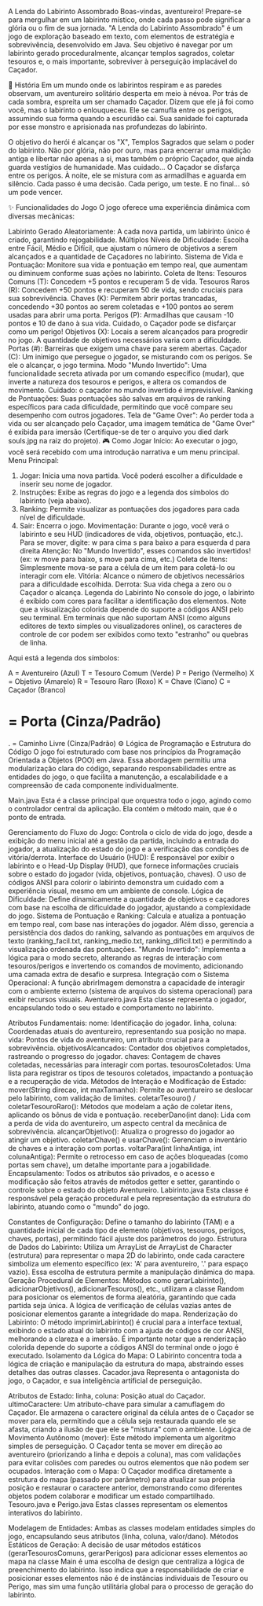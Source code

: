 A Lenda do Labirinto Assombrado
Boas-vindas, aventureiro! Prepare-se para mergulhar em um labirinto místico, onde cada passo pode significar a glória ou o fim de sua jornada. "A Lenda do Labirinto Assombrado" é um jogo de exploração baseado em texto, com elementos de estratégia e sobrevivência, desenvolvido em Java. Seu objetivo é navegar por um labirinto gerado proceduralmente, alcançar templos sagrados, coletar tesouros e, o mais importante, sobreviver à perseguição implacável do Caçador.

📜 História
Em um mundo onde os labirintos respiram e as paredes observam, um aventureiro solitário desperta em meio à névoa. Por trás de cada sombra, espreita um ser chamado Caçador. Dizem que ele já foi como você, mas o labirinto o enlouqueceu. Ele se camufla entre os perigos, assumindo sua forma quando a escuridão cai. Sua sanidade foi capturada por esse monstro e aprisionada nas profundezas do labirinto.

O objetivo do herói é alcançar os "X", Templos Sagrados que selam o poder do labirinto. Não por glória, não por ouro, mas para encerrar uma maldição antiga e libertar não apenas a si, mas também o próprio Caçador, que ainda guarda vestígios de humanidade. Mas cuidado... O Caçador se disfarça entre os perigos. À noite, ele se mistura com as armadilhas e aguarda em silêncio. Cada passo é uma decisão. Cada perigo, um teste. E no final... só um pode vencer.

✨ Funcionalidades do Jogo
O jogo oferece uma experiência dinâmica com diversas mecânicas:

Labirinto Gerado Aleatoriamente: A cada nova partida, um labirinto único é criado, garantindo rejogabilidade.
Múltiplos Níveis de Dificuldade: Escolha entre Fácil, Médio e Difícil, que ajustam o número de objetivos a serem alcançados e a quantidade de Caçadores no labirinto.
Sistema de Vida e Pontuação: Monitore sua vida e pontuação em tempo real, que aumentam ou diminuem conforme suas ações no labirinto.
Coleta de Itens:
Tesouros Comuns (T): Concedem +5 pontos e recuperam 5 de vida.
Tesouros Raros (R): Concedem +50 pontos e recuperam 50 de vida, sendo cruciais para sua sobrevivência.
Chaves (K): Permitem abrir portas trancadas, concedendo +30 pontos ao serem coletadas e +100 pontos ao serem usadas para abrir uma porta.
Perigos (P): Armadilhas que causam -10 pontos e 10 de dano à sua vida. Cuidado, o Caçador pode se disfarçar como um perigo!
Objetivos (X): Locais a serem alcançados para progredir no jogo. A quantidade de objetivos necessários varia com a dificuldade.
Portas (#): Barreiras que exigem uma chave para serem abertas.
Caçador (C): Um inimigo que persegue o jogador, se misturando com os perigos. Se ele o alcançar, o jogo termina.
Modo "Mundo Invertido": Uma funcionalidade secreta ativada por um comando específico (mudar), que inverte a natureza dos tesouros e perigos, e altera os comandos de movimento. Cuidado: o caçador no mundo invertido é imprevisível.
Ranking de Pontuações: Suas pontuações são salvas em arquivos de ranking específicos para cada dificuldade, permitindo que você compare seu desempenho com outros jogadores.
Tela de "Game Over": Ao perder toda a vida ou ser alcançado pelo Caçador, uma imagem temática de "Game Over" é exibida para imersão (Certifique-se de ter o arquivo you died dark souls.jpg na raiz do projeto).
🎮 Como Jogar
Início: Ao executar o jogo, você será recebido com uma introdução narrativa e um menu principal.
Menu Principal:
1. Jogar: Inicia uma nova partida. Você poderá escolher a dificuldade e inserir seu nome de jogador.
2. Instruções: Exibe as regras do jogo e a legenda dos símbolos do labirinto (veja abaixo).
3. Ranking: Permite visualizar as pontuações dos jogadores para cada nível de dificuldade.
4. Sair: Encerra o jogo.
Movimentação: Durante o jogo, você verá o labirinto e seu HUD (indicadores de vida, objetivos, pontuação, etc.). Para se mover, digite:
w para cima
s para baixo
a para esquerda
d para direita
Atenção: No "Mundo Invertido", esses comandos são invertidos! (ex: w move para baixo, s move para cima, etc.)
Coleta de Itens: Simplesmente mova-se para a célula de um item para coletá-lo ou interagir com ele.
Vitória: Alcance o número de objetivos necessários para a dificuldade escolhida.
Derrota: Sua vida chega a zero ou o Caçador o alcança.
Legenda do Labirinto
No console do jogo, o labirinto é exibido com cores para facilitar a identificação dos elementos. Note que a visualização colorida depende do suporte a códigos ANSI pelo seu terminal. Em terminais que não suportam ANSI (como alguns editores de texto simples ou visualizadores online), os caracteres de controle de cor podem ser exibidos como texto "estranho" ou quebras de linha.

Aqui está a legenda dos símbolos:

A = Aventureiro (Azul)
T = Tesouro Comum (Verde)
P = Perigo (Vermelho)
X = Objetivo (Amarelo)
R = Tesouro Raro (Roxo)
K = Chave (Ciano)
C = Caçador (Branco)
# = Porta (Cinza/Padrão)
. = Caminho Livre (Cinza/Padrão)
⚙️ Lógica de Programação e Estrutura do Código
O jogo foi estruturado com base nos princípios da Programação Orientada a Objetos (POO) em Java. Essa abordagem permitiu uma modularização clara do código, separando responsabilidades entre as entidades do jogo, o que facilita a manutenção, a escalabilidade e a compreensão de cada componente individualmente.

Main.java
Esta é a classe principal que orquestra todo o jogo, agindo como o controlador central da aplicação. Ela contém o método main, que é o ponto de entrada.

Gerenciamento do Fluxo do Jogo: Controla o ciclo de vida do jogo, desde a exibição do menu inicial até a gestão da partida, incluindo a entrada do jogador, a atualização do estado do jogo e a verificação das condições de vitória/derrota.
Interface do Usuário (HUD): É responsável por exibir o labirinto e o Head-Up Display (HUD), que fornece informações cruciais sobre o estado do jogador (vida, objetivos, pontuação, chaves). O uso de códigos ANSI para colorir o labirinto demonstra um cuidado com a experiência visual, mesmo em um ambiente de console.
Lógica de Dificuldade: Define dinamicamente a quantidade de objetivos e caçadores com base na escolha de dificuldade do jogador, ajustando a complexidade do jogo.
Sistema de Pontuação e Ranking: Calcula e atualiza a pontuação em tempo real, com base nas interações do jogador. Além disso, gerencia a persistência dos dados do ranking, salvando as pontuações em arquivos de texto (ranking_facil.txt, ranking_medio.txt, ranking_dificil.txt) e permitindo a visualização ordenada das pontuações.
"Mundo Invertido": Implementa a lógica para o modo secreto, alterando as regras de interação com tesouros/perigos e invertendo os comandos de movimento, adicionando uma camada extra de desafio e surpresa.
Integração com o Sistema Operacional: A função abrirImagem demonstra a capacidade de interagir com o ambiente externo (sistema de arquivos do sistema operacional) para exibir recursos visuais.
Aventureiro.java
Esta classe representa o jogador, encapsulando todo o seu estado e comportamento no labirinto.

Atributos Fundamentais:
nome: Identificação do jogador.
linha, coluna: Coordenadas atuais do aventureiro, representando sua posição no mapa.
vida: Pontos de vida do aventureiro, um atributo crucial para a sobrevivência.
objetivosAlcancados: Contador dos objetivos completados, rastreando o progresso do jogador.
chaves: Contagem de chaves coletadas, necessárias para interagir com portas.
tesourosColetados: Uma lista para registrar os tipos de tesouros coletados, impactando a pontuação e a recuperação de vida.
Métodos de Interação e Modificação de Estado:
mover(String direcao, int maxTamanho): Permite ao aventureiro se deslocar pelo labirinto, com validação de limites.
coletarTesouro() / coletarTesouroRaro(): Métodos que modelam a ação de coletar itens, aplicando os bônus de vida e pontuação.
receberDano(int dano): Lida com a perda de vida do aventureiro, um aspecto central da mecânica de sobrevivência.
alcançarObjetivo(): Atualiza o progresso do jogador ao atingir um objetivo.
coletarChave() e usarChave(): Gerenciam o inventário de chaves e a interação com portas.
voltarPara(int linhaAntiga, int colunaAntiga): Permite o retrocesso em caso de ações bloqueadas (como portas sem chave), um detalhe importante para a jogabilidade.
Encapsulamento: Todos os atributos são privados, e o acesso e modificação são feitos através de métodos getter e setter, garantindo o controle sobre o estado do objeto Aventureiro.
Labirinto.java
Esta classe é responsável pela geração procedural e pela representação da estrutura do labirinto, atuando como o "mundo" do jogo.

Constantes de Configuração: Define o tamanho do labirinto (TAM) e a quantidade inicial de cada tipo de elemento (objetivos, tesouros, perigos, chaves, portas), permitindo fácil ajuste dos parâmetros do jogo.
Estrutura de Dados do Labirinto: Utiliza um ArrayList de ArrayList de Character (estrutura) para representar o mapa 2D do labirinto, onde cada caractere simboliza um elemento específico (ex: 'A' para aventureiro, '.' para espaço vazio). Essa escolha de estrutura permite a manipulação dinâmica do mapa.
Geração Procedural de Elementos: Métodos como gerarLabirinto(), adicionarObjetivos(), adicionarTesouros(), etc., utilizam a classe Random para posicionar os elementos de forma aleatória, garantindo que cada partida seja única. A lógica de verificação de células vazias antes de posicionar elementos garante a integridade do mapa.
Renderização do Labirinto: O método imprimirLabirinto() é crucial para a interface textual, exibindo o estado atual do labirinto com a ajuda de códigos de cor ANSI, melhorando a clareza e a imersão. É importante notar que a renderização colorida depende do suporte a códigos ANSI do terminal onde o jogo é executado.
Isolamento da Lógica do Mapa: O Labirinto concentra toda a lógica de criação e manipulação da estrutura do mapa, abstraindo esses detalhes das outras classes.
Cacador.java
Representa o antagonista do jogo, o Caçador, e sua inteligência artificial de perseguição.

Atributos de Estado:
linha, coluna: Posição atual do Caçador.
ultimoCaractere: Um atributo-chave para simular a camuflagem do Caçador. Ele armazena o caractere original da célula antes de o Caçador se mover para ela, permitindo que a célula seja restaurada quando ele se afasta, criando a ilusão de que ele se "mistura" com o ambiente.
Lógica de Movimento Autônomo (mover): Este método implementa um algoritmo simples de perseguição. O Caçador tenta se mover em direção ao aventureiro (priorizando a linha e depois a coluna), mas com validações para evitar colisões com paredes ou outros elementos que não podem ser ocupados.
Interação com o Mapa: O Caçador modifica diretamente a estrutura do mapa (passado por parâmetro) para atualizar sua própria posição e restaurar o caractere anterior, demonstrando como diferentes objetos podem colaborar e modificar um estado compartilhado.
Tesouro.java e Perigo.java
Estas classes representam os elementos interativos do labirinto.

Modelagem de Entidades: Ambas as classes modelam entidades simples do jogo, encapsulando seus atributos (linha, coluna, valor/dano).
Métodos Estáticos de Geração: A decisão de usar métodos estáticos (gerarTesourosComuns, gerarPerigos) para adicionar esses elementos ao mapa na classe Main é uma escolha de design que centraliza a lógica de preenchimento do labirinto. Isso indica que a responsabilidade de criar e posicionar esses elementos não é de instâncias individuais de Tesouro ou Perigo, mas sim uma função utilitária global para o processo de geração do labirinto.
